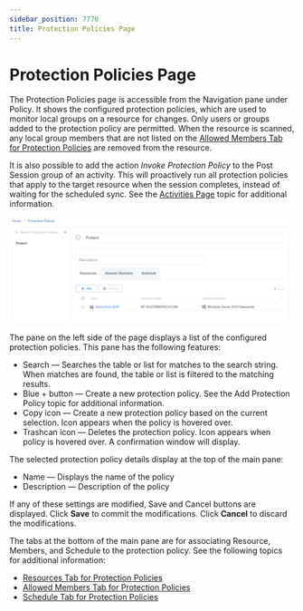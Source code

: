 ```yaml
---
sidebar_position: 7770
title: Protection Policies Page
---
```


# Protection Policies Page

The Protection Policies page is accessible from the Navigation pane under Policy. It shows the configured protection policies, which are used to monitor local groups on a resource for changes. Only users or groups added to the protection policy are permitted. When the resource is scanned, any local group members that are not listed on the [Allowed Members Tab for Protection Policies](../Tab/PolicyProtection/AllowedMembers#Allowed "Jump to the Allowed Members Tab section") are removed from the resource.

It is also possible to add the action *Invoke Protection Policy* to the Post Session group of an activity. This will proactively run all protection policies that apply to the target resource when the session completes, instead of waiting for the scheduled sync. See the [Activities Page](Activities "Jump to the Activities section") topic for additional information.

![Protection policies page](../../../../../../../../static/images/PrivilegeSecure_4.2/Content/Resources/Images/PrivilegeSecure/AccessManagement/Admin/Policy/ProtectionPolicies/Page.png "Protection policies page")

The pane on the left side of the page displays a list of the configured protection policies. This pane has the following features:

* Search — Searches the table or list for matches to the search string. When matches are found, the table or list is filtered to the matching results.
* Blue + button — Create a new protection policy. See the Add Protection Policy topic for additional information.
* Copy icon — Create a new protection policy based on the current selection. Icon appears when the policy is hovered over.
* Trashcan icon — Deletes the protection policy. Icon appears when policy is hovered over. A confirmation window will display.

The selected protection policy details display at the top of the main pane:

* Name — Displays the name of the policy
* Description — Description of the policy

If any of these settings are modified, Save and Cancel buttons are displayed. Click **Save** to commit the modifications. Click **Cancel** to discard the modifications.

The tabs at the bottom of the main pane are for associating Resource, Members, and Schedule to the protection policy. See the following topics for additional information:

* [Resources Tab for Protection Policies](../Tab/PolicyProtection/Resources#Resource "Jump to the Resources Tab section")
* [Allowed Members Tab for Protection Policies](../Tab/PolicyProtection/AllowedMembers#Allowed "Jump to the Allowed Members Tab section")
* [Schedule Tab for Protection Policies](../Tab/PolicyProtection/Schedule#Schedule "Jump to the Schedule Tab section")